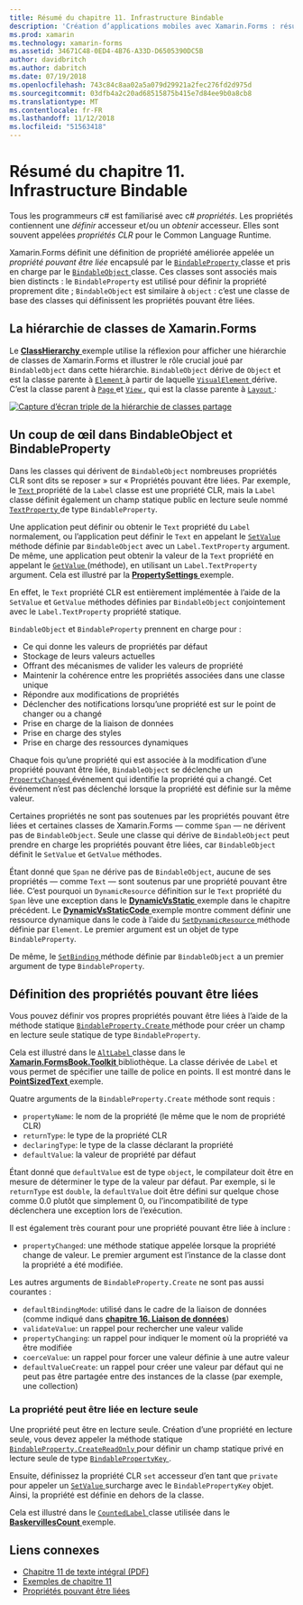 ```yaml
---
title: Résumé du chapitre 11. Infrastructure Bindable
description: 'Création d’applications mobiles avec Xamarin.Forms : résumé du chapitre 11. Infrastructure Bindable'
ms.prod: xamarin
ms.technology: xamarin-forms
ms.assetid: 34671C48-0ED4-4B76-A33D-D6505390DC5B
author: davidbritch
ms.author: dabritch
ms.date: 07/19/2018
ms.openlocfilehash: 743c84c8aa02a5a079d29921a2fec276fd2d975d
ms.sourcegitcommit: 03dfb4a2c20ad68515875b415e7d84ee9b0a8cb8
ms.translationtype: MT
ms.contentlocale: fr-FR
ms.lasthandoff: 11/12/2018
ms.locfileid: "51563418"
---
```

# <a name="summary-of-chapter-11-the-bindable-infrastructure"></a>Résumé du chapitre 11. Infrastructure Bindable

Tous les programmeurs c# est familiarisé avec c# *propriétés*. Les propriétés contiennent une *définir* accesseur et/ou un *obtenir* accesseur. Elles sont souvent appelées *propriétés CLR* pour le Common Language Runtime.

Xamarin.Forms définit une définition de propriété améliorée appelée un *propriété pouvant être liée* encapsulé par le [ `BindableProperty` ](xref:Xamarin.Forms.BindableProperty) classe et pris en charge par le [ `BindableObject` ](xref:Xamarin.Forms.BindableObject)classe. Ces classes sont associés mais bien distincts : le `BindableProperty` est utilisé pour définir la propriété proprement dite ; `BindableObject` est similaire à `object` : c’est une classe de base des classes qui définissent les propriétés pouvant être liées.

## <a name="the-xamarinforms-class-hierarchy"></a>La hiérarchie de classes de Xamarin.Forms

Le [ **ClassHierarchy** ](https://github.com/xamarin/xamarin-forms-book-samples/tree/master/Chapter11/ClassHierarchy) exemple utilise la réflexion pour afficher une hiérarchie de classes de Xamarin.Forms et illustrer le rôle crucial joué par `BindableObject` dans cette hiérarchie. `BindableObject` dérive de `Object` et est la classe parente à [ `Element` ](xref:Xamarin.Forms.Element) à partir de laquelle [ `VisualElement` ](xref:Xamarin.Forms.VisualElement) dérive. C’est la classe parent à [ `Page` ](xref:Xamarin.Forms.Page) et [ `View` ](xref:Xamarin.Forms.View), qui est la classe parente à [ `Layout` ](xref:Xamarin.Forms.Layout):

[![Capture d’écran triple de la hiérarchie de classes partage](images/ch11fg01-small.png "partage de hiérarchie de classe")](images/ch11fg01-large.png#lightbox "partage de hiérarchie de classe")

## <a name="a-peek-into-bindableobject-and-bindableproperty"></a>Un coup de œil dans BindableObject et BindableProperty

Dans les classes qui dérivent de `BindableObject` nombreuses propriétés CLR sont dits se reposer » sur « Propriétés pouvant être liées. Par exemple, le [ `Text` ](xref:Xamarin.Forms.Label.Text) propriété de la `Label` classe est une propriété CLR, mais la `Label` classe définit également un champ statique public en lecture seule nommé [ `TextProperty` ](xref:Xamarin.Forms.Label.TextProperty) de type `BindableProperty`.

Une application peut définir ou obtenir le `Text` propriété du `Label` normalement, ou l’application peut définir le `Text` en appelant le [ `SetValue` ](xref:Xamarin.Forms.BindableObject.SetValue(Xamarin.Forms.BindableProperty,System.Object)) méthode définie par `BindableObject` avec un `Label.TextProperty` argument. De même, une application peut obtenir la valeur de la `Text` propriété en appelant le [ `GetValue` ](xref:Xamarin.Forms.BindableObject.GetValue(Xamarin.Forms.BindableProperty)) (méthode), en utilisant un `Label.TextProperty` argument. Cela est illustré par la [ **PropertySettings** ](https://github.com/xamarin/xamarin-forms-book-samples/tree/master/Chapter11/PropertySettings) exemple.

En effet, le `Text` propriété CLR est entièrement implémentée à l’aide de la `SetValue` et `GetValue` méthodes définies par `BindableObject` conjointement avec le `Label.TextProperty` propriété statique.

`BindableObject` et `BindableProperty` prennent en charge pour :

- Ce qui donne les valeurs de propriétés par défaut
- Stockage de leurs valeurs actuelles
- Offrant des mécanismes de valider les valeurs de propriété
- Maintenir la cohérence entre les propriétés associées dans une classe unique
- Répondre aux modifications de propriétés
- Déclencher des notifications lorsqu’une propriété est sur le point de changer ou a changé
- Prise en charge de la liaison de données
- Prise en charge des styles
- Prise en charge des ressources dynamiques

Chaque fois qu’une propriété qui est associée à la modification d’une propriété pouvant être liée, `BindableObject` se déclenche un [ `PropertyChanged` ](xref:Xamarin.Forms.BindableObject.PropertyChanged) événement qui identifie la propriété qui a changé. Cet événement n’est pas déclenché lorsque la propriété est définie sur la même valeur.

Certaines propriétés ne sont pas soutenues par les propriétés pouvant être liées et certaines classes de Xamarin.Forms &mdash; comme `Span` &mdash; ne dérivent pas de `BindableObject`. Seule une classe qui dérive de `BindableObject` peut prendre en charge les propriétés pouvant être liées, car `BindableObject` définit le `SetValue` et `GetValue` méthodes.

Étant donné que `Span` ne dérive pas de `BindableObject`, aucune de ses propriétés &mdash; comme `Text` &mdash; sont soutenus par une propriété pouvant être liée. C’est pourquoi un `DynamicResource` définition sur le `Text` propriété du `Span` lève une exception dans le [ **DynamicVsStatic** ](https://github.com/xamarin/xamarin-forms-book-samples/tree/master/Chapter10/DynamicVsStatic) exemple dans le chapitre précédent. Le [ **DynamicVsStaticCode** ](https://github.com/xamarin/xamarin-forms-book-samples/tree/master/Chapter11/DynamicVsStaticCode) exemple montre comment définir une ressource dynamique dans le code à l’aide du [ `SetDynamicResource` ](xref:Xamarin.Forms.Element.SetDynamicResource(Xamarin.Forms.BindableProperty,System.String)) méthode définie par `Element`. Le premier argument est un objet de type `BindableProperty`.

De même, le [ `SetBinding` ](xref:Xamarin.Forms.BindableObject.SetBinding(Xamarin.Forms.BindableProperty,Xamarin.Forms.BindingBase)) méthode définie par `BindableObject` a un premier argument de type `BindableProperty`.

## <a name="defining-bindable-properties"></a>Définition des propriétés pouvant être liées

Vous pouvez définir vos propres propriétés pouvant être liées à l’aide de la méthode statique [ `BindableProperty.Create` ](xref:Xamarin.Forms.BindableProperty.Create(System.String,System.Type,System.Type,System.Object,Xamarin.Forms.BindingMode,Xamarin.Forms.BindableProperty.ValidateValueDelegate,Xamarin.Forms.BindableProperty.BindingPropertyChangedDelegate,Xamarin.Forms.BindableProperty.BindingPropertyChangingDelegate,Xamarin.Forms.BindableProperty.CoerceValueDelegate,Xamarin.Forms.BindableProperty.CreateDefaultValueDelegate)) méthode pour créer un champ en lecture seule statique de type `BindableProperty`.

Cela est illustré dans le [ `AltLabel` ](https://github.com/xamarin/xamarin-forms-book-samples/blob/master/Libraries/Xamarin.FormsBook.Toolkit/Xamarin.FormsBook.Toolkit/AltLabel.cs) classe dans le [ **Xamarin.FormsBook.Toolkit** ](https://github.com/xamarin/xamarin-forms-book-samples/tree/master/Libraries/Xamarin.FormsBook.Toolkit) bibliothèque. La classe dérivée de `Label` et vous permet de spécifier une taille de police en points. Il est montré dans le [ **PointSizedText** ](https://github.com/xamarin/xamarin-forms-book-samples/tree/master/Chapter11/PointSizedText) exemple.

Quatre arguments de la `BindableProperty.Create` méthode sont requis :

- `propertyName`: le nom de la propriété (le même que le nom de propriété CLR)
- `returnType`: le type de la propriété CLR
- `declaringType`: le type de la classe déclarant la propriété
- `defaultValue`: la valeur de propriété par défaut

Étant donné que `defaultValue` est de type `object`, le compilateur doit être en mesure de déterminer le type de la valeur par défaut. Par exemple, si le `returnType` est `double`, la `defaultValue` doit être défini sur quelque chose comme 0.0 plutôt que simplement 0, ou l’incompatibilité de type déclenchera une exception lors de l’exécution.

Il est également très courant pour une propriété pouvant être liée à inclure :

- `propertyChanged`: une méthode statique appelée lorsque la propriété change de valeur. Le premier argument est l’instance de la classe dont la propriété a été modifiée.

Les autres arguments de `BindableProperty.Create` ne sont pas aussi courantes :

- `defaultBindingMode`: utilisé dans le cadre de la liaison de données (comme indiqué dans [ **chapitre 16. Liaison de données**](chapter16.md))
- `validateValue`: un rappel pour rechercher une valeur valide
- `propertyChanging`: un rappel pour indiquer le moment où la propriété va être modifiée
- `coerceValue`: un rappel pour forcer une valeur définie à une autre valeur
- `defaultValueCreate`: un rappel pour créer une valeur par défaut qui ne peut pas être partagée entre des instances de la classe (par exemple, une collection)

### <a name="the-read-only-bindable-property"></a>La propriété peut être liée en lecture seule

Une propriété peut être en lecture seule. Création d’une propriété en lecture seule, vous devez appeler la méthode statique [ `BindableProperty.CreateReadOnly` ](xref:Xamarin.Forms.BindableProperty.CreateReadOnly(System.String,System.Type,System.Type,System.Object,Xamarin.Forms.BindingMode,Xamarin.Forms.BindableProperty.ValidateValueDelegate,Xamarin.Forms.BindableProperty.BindingPropertyChangedDelegate,Xamarin.Forms.BindableProperty.BindingPropertyChangingDelegate,Xamarin.Forms.BindableProperty.CoerceValueDelegate,Xamarin.Forms.BindableProperty.CreateDefaultValueDelegate)) pour définir un champ statique privé en lecture seule de type [ `BindablePropertyKey` ](xref:Xamarin.Forms.BindablePropertyKey).

Ensuite, définissez la propriété CLR `set` accesseur d’en tant que `private` pour appeler un [ `SetValue` ](xref:Xamarin.Forms.BindableObject.SetValue(Xamarin.Forms.BindablePropertyKey,System.Object)) surcharge avec le `BindablePropertyKey` objet. Ainsi, la propriété est définie en dehors de la classe.

Cela est illustré dans le [ `CountedLabel` ](https://github.com/xamarin/xamarin-forms-book-samples/blob/master/Libraries/Xamarin.FormsBook.Toolkit/Xamarin.FormsBook.Toolkit/CountedLabel.cs) classe utilisée dans le [ **BaskervillesCount** ](https://github.com/xamarin/xamarin-forms-book-samples/tree/master/Chapter11/BaskervillesCount) exemple.

## <a name="related-links"></a>Liens connexes

- [Chapitre 11 de texte intégral (PDF)](https://download.xamarin.com/developer/xamarin-forms-book/XamarinFormsBook-Ch11-Apr2016.pdf)
- [Exemples de chapitre 11](https://github.com/xamarin/xamarin-forms-book-samples/tree/master/Chapter11)
- [Propriétés pouvant être liées](~/xamarin-forms/xaml/bindable-properties.md)
